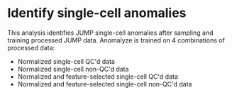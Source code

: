 # Identify single-cell anomalies
This analysis identifies JUMP single-cell anomalies after sampling and training processed JUMP data.
Anomalyze is trained on 4 combinations of processed data:
- Normalized single-cell QC'd data
- Normalized single-cell non-QC'd data
- Normalized and feature-selected single-cell QC'd data
- Normalized and feature-selected single-cell non-QC'd data
